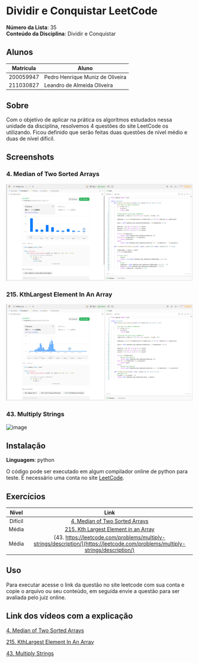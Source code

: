 # Dividir e Conquistar LeetCode

**Número da Lista**: 35<br>
**Conteúdo da Disciplina**: Dividir e Conquistar<br>

## Alunos
|Matrícula | Aluno |
| -- | -- |
| 200059947 |  Pedro Henrique Muniz de Oliveira|
| 211030827 |  Leandro de Almeida Oliveira     |

## Sobre 
Com o objetivo de aplicar na prática os algoritmos estudados nessa unidade da disciplina, resolvemos 4 questões do site LeetCode os utilizando. Ficou definido que serão feitas duas questões de nível médio e duas de nível difícil. 

## Screenshots
### 4. Median of Two Sorted Arrays
![1584_print](/4.MedianofTwoSortedArrays/4MedianOfTwoSortedArrays.jpeg)

### 215. KthLargest Element In An Array
![1584_print](/215.KthLargestElementInAnArray/215KthLargestElementInAnArray.jpeg)

### 43. Multiply Strings
![image](https://github.com/user-attachments/assets/09cf9616-a664-4938-9702-dfe39427cd57)



## Instalação 
**Linguagem**: python<br>

O código pode ser executado em algum compilador online de python para teste. 
É necessário uma conta no site <a href = "https://leetcode.com/" target = "_blank">LeetCode</a>.

## Exercícios

|Nível|Link|
|:---:|:--:|
|Difícil|[4. Median of Two Sorted Arrays](https://leetcode.com/problems/median-of-two-sorted-arrays/description/)|
|Média|[215. Kth Largest Element in an Array](https://leetcode.com/problems/kth-largest-element-in-an-array/description/)|
|Média|[43. https://leetcode.com/problems/multiply-strings/description/](https://leetcode.com/problems/multiply-strings/description/)|


## Uso 
Para executar acesse o link da questão no site leetcode com sua conta e copie o arquivo ou seu conteúdo, em seguida envie a questão para ser avaliada pelo juiz online.


## Link dos vídeos com a explicação

 <a href = "https://youtu.be/Ghpo-S45eIo" target = "_blank">4. Median of Two Sorted Arrays</a> 

 <a href = "https://youtu.be/lOejFR3tYq8" target = "_blank">215. KthLargest Element In An Array</a> 

 <a href = "https://www.youtube.com/watch?v=A1IplERbL_g" target = "_blank">43. Multiply Strings</a> 




